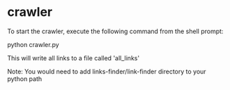 crawler
=======

To start the crawler, execute the following command from the shell prompt:

python crawler.py

This will write all links to a file called 'all_links'


Note: You would need to add links-finder/link-finder directory to your python path
